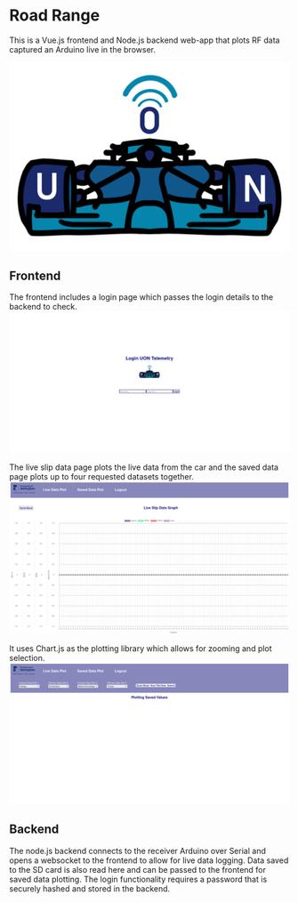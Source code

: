 # Road Range
This is a Vue.js frontend and Node.js backend web-app that plots RF data captured an Arduino live in the browser.

![Road Range](https://github.com/kitblafar/Road-Range/blob/master/Logo.png)

## Frontend
The frontend includes a login page which passes the login details to the backend to check. 
![login](https://github.com/kitblafar/Road-Range/blob/master/frontend/Demo/Demo1.png)

The live slip data page plots the live data from the car and the saved data page plots up to four requested datasets together.
![live data](https://github.com/kitblafar/Road-Range/blob/master/frontend/Demo/Demo2.png)

It uses Chart.js as the plotting library which allows for zooming and plot selection.
![saved data](https://github.com/kitblafar/Road-Range/blob/master/frontend/Demo/Demo3.png)

## Backend
The node.js backend connects to the receiver Arduino over Serial and opens a websocket to the frontend to allow for live data logging. Data saved to the SD card is also read here and can be passed to the frontend for saved data plotting.
The login functionality requires a password that is securely hashed and stored in the backend.
